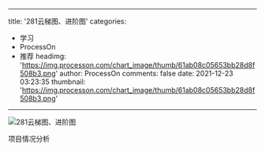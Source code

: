 
---
title: '281云梯图、进阶图'
categories: 
 - 学习
 - ProcessOn
 - 推荐
headimg: 'https://img.processon.com/chart_image/thumb/61ab08c05653bb28d8f508b3.png'
author: ProcessOn
comments: false
date: 2021-12-23 03:23:35
thumbnail: 'https://img.processon.com/chart_image/thumb/61ab08c05653bb28d8f508b3.png'
---

<div>   
<img class="thumb" alt="281云梯图、进阶图" src="https://img.processon.com/chart_image/thumb/61ab08c05653bb28d8f508b3.png" referrerpolicy="no-referrer">
<p>项目情况分析</p>  
</div>
            